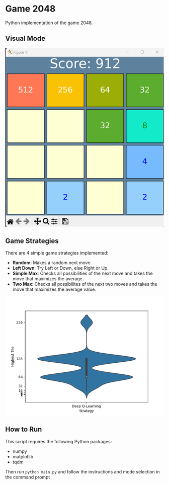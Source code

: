 # Game 2048
Python implementation of the game 2048.
## Visual Mode
![Game Screenshot](img/screenshot_visual.png)

## Game Strategies
There are 4 simple game strategies implemented:
- **Random**: Makes a random next move.
- **Left Down**: Try Left or Down, else Right or Up.
- **Simple Max**: Checks all possibilities of the next move and takes the move that maximizes the average.
- **Two Max**: Checks all possibilites of the next two moves and takes the move that maximizes the average value.

![Game Screenshot](img/game_strategy.png)

## How to Run 
This script requires the following Python packages:
- numpy
- matplotlib
- tqdm

Then run `python main.py` and follow the instructions and mode selection in the command prompt
